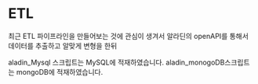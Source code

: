 # ETL

최근 ETL 파이프라인을 만들어보는 것에 관심이 생겨서 
알라딘의 openAPI를 통해서 데이터를 추출하고 
알맞게 변형을 한뒤

aladin_Mysql 스크립트는 MySQL에 적재하였습니다.
aladin_monogoDB스크립트는 mongoDB에 적재하였습니다.




